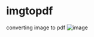 # imgtopdf
converting image to pdf
![image](https://github.com/user-attachments/assets/72c53912-1d08-49a6-b686-d8948b50a602)

